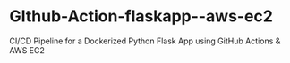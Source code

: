 # GIthub-Action-flaskapp--aws-ec2
CI/CD Pipeline for a Dockerized Python Flask App using GitHub Actions &amp; AWS EC2
